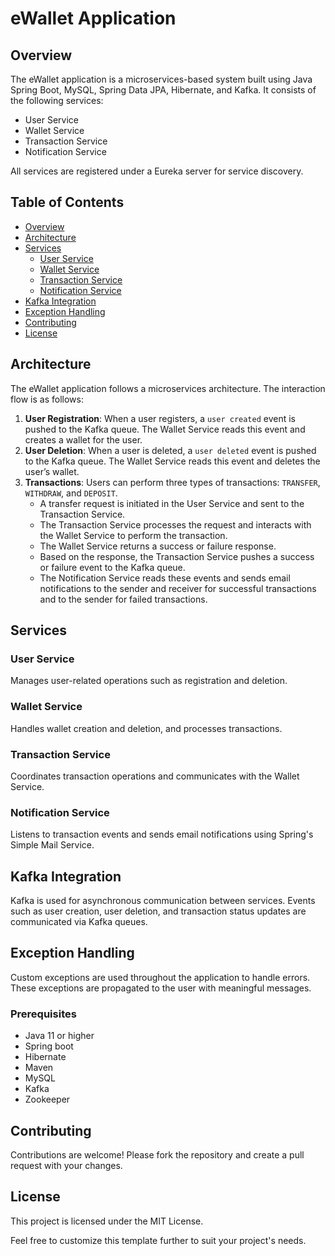 
# eWallet Application

## Overview

The eWallet application is a microservices-based system built using Java Spring Boot, MySQL, Spring Data JPA, Hibernate, and Kafka. It consists of the following services:

- User Service
- Wallet Service
- Transaction Service
- Notification Service

All services are registered under a Eureka server for service discovery.

## Table of Contents

- [Overview](#overview)
- [Architecture](#architecture)
- [Services](#services)
  - [User Service](#user-service)
  - [Wallet Service](#wallet-service)
  - [Transaction Service](#transaction-service)
  - [Notification Service](#notification-service)
- [Kafka Integration](#kafka-integration)
- [Exception Handling](#exception-handling)
- [Contributing](#contributing)
- [License](#license)

## Architecture

The eWallet application follows a microservices architecture. The interaction flow is as follows:

1. **User Registration**: When a user registers, a `user created` event is pushed to the Kafka queue. The Wallet Service reads this event and creates a wallet for the user.
2. **User Deletion**: When a user is deleted, a `user deleted` event is pushed to the Kafka queue. The Wallet Service reads this event and deletes the user’s wallet.
3. **Transactions**: Users can perform three types of transactions: `TRANSFER`, `WITHDRAW`, and `DEPOSIT`.
    - A transfer request is initiated in the User Service and sent to the Transaction Service.
    - The Transaction Service processes the request and interacts with the Wallet Service to perform the transaction.
    - The Wallet Service returns a success or failure response.
    - Based on the response, the Transaction Service pushes a success or failure event to the Kafka queue.
    - The Notification Service reads these events and sends email notifications to the sender and receiver for successful transactions and to the sender for failed transactions.

## Services

### User Service
Manages user-related operations such as registration and deletion.

### Wallet Service
Handles wallet creation and deletion, and processes transactions.

### Transaction Service
Coordinates transaction operations and communicates with the Wallet Service.

### Notification Service
Listens to transaction events and sends email notifications using Spring's Simple Mail Service.

## Kafka Integration

Kafka is used for asynchronous communication between services. Events such as user creation, user deletion, and transaction status updates are communicated via Kafka queues.

## Exception Handling

Custom exceptions are used throughout the application to handle errors. These exceptions are propagated to the user with meaningful messages.


### Prerequisites
- Java 11 or higher
- Spring boot
- Hibernate
- Maven
- MySQL
- Kafka
- Zookeeper


## Contributing

Contributions are welcome! Please fork the repository and create a pull request with your changes.

## License

This project is licensed under the MIT License.

Feel free to customize this template further to suit your project's needs.
